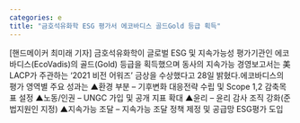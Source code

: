 ```yaml
---
categories: e
title: "금호석유화학 ESG 평가서 에코바디스 골드Gold 등급 획득"
---
```

[핸드메이커 최미래 기자] 금호석유화학이 글로벌 ESG 및 지속가능성 평가기관인 에코바디스(EcoVadis)의 골드(Gold) 등급을 획득했으며 동사의 지속가능 경영보고서는 美 LACP가 주관하는 ‘2021 비전 어워즈’ 금상을 수상했다고 28일 밝혔다.에코바디스의 평가 영역별 주요 성과는 ▲환경 부분 – 기후변화 대응전략 수립 및 Scope 1,2 감축목표 설정 ▲노동/인권 – UNGC 가입 및 공개 지표 확대 ▲윤리 – 윤리 감사 조직 강화(준법지원인 지정) ▲지속가능 조달 – 지속가능 조달 정책 제정 및 공급망 ESG평가 도입